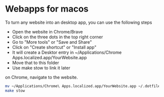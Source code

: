 # Webapps for macos

To turn any website into an desktop app, you can use the following steps

 - Open the website in Chrome/Brave
 - Click on the three dots in the top right corner
 - Go to "More tools" or "Save and Share"
 - Click on "Create shortcut" or "Install app"
 - It will create a Desktor entry in ~/Applications/Chrome Apps.localized.app/YourWebsite.app
 - Move that to this folder
 - Use make stow to link it later

on Chrome, navigate to the website.

```bash
mv ~/Applications/Chrome\ Apps.localized.app/YourWebsite.app ~/.dotfiles/nix/osx/Applications/
make stow
```
